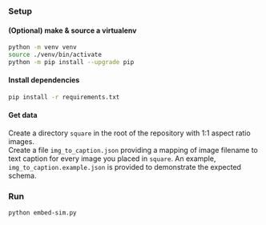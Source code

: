 ### Setup

#### (Optional) make & source a virtualenv

```bash
python -m venv venv
source ./venv/bin/activate
python -m pip install --upgrade pip
```

#### Install dependencies

```bash
pip install -r requirements.txt
```

#### Get data

Create a directory `square` in the root of the repository with 1:1 aspect ratio images.  
Create a file `img_to_caption.json` providing a mapping of image filename to text caption for every image you placed in `square`. An example, `img_to_caption.example.json` is provided to demonstrate the expected schema.

### Run

```bash
python embed-sim.py
```